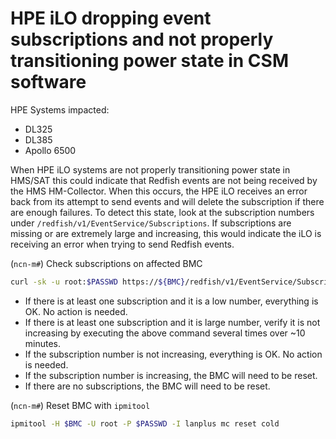 # HPE iLO dropping event subscriptions and not properly transitioning power state in CSM software

HPE Systems impacted:

* DL325
* DL385
* Apollo 6500

When HPE iLO systems are not properly transitioning power state in HMS/SAT this
could indicate that Redfish events are not being received by the HMS
HM-Collector. When this occurs, the HPE iLO receives an error back from its
attempt to send events and will delete the subscription if there are enough
failures. To detect this state, look at the subscription numbers under
`/redfish/v1/EventService/Subscriptions`. If subscriptions are missing or are
extremely large and increasing, this would indicate the iLO is receiving an
error when trying to send Redfish events.

(`ncn-m#`) Check subscriptions on affected BMC

```bash
curl -sk -u root:$PASSWD https://${BMC}/redfish/v1/EventService/Subscriptions | jq -c '.Members[]'
```

* If there is at least one subscription and it is a low number, everything is OK. No action is needed.
* If there is at least one subscription and it is large number, verify it is not increasing by executing the above command several times over ~10 minutes.
* If the subscription number is not increasing, everything is OK. No action is needed.
* If the subscription number is increasing, the BMC will need to be reset.
* If there are no subscriptions, the BMC will need to be reset.

(`ncn-m#`) Reset BMC with `ipmitool`

```bash
ipmitool -H $BMC -U root -P $PASSWD -I lanplus mc reset cold
```
